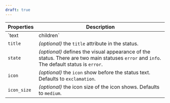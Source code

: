 ```yaml
---
draft: true
---
```


| Properties      | Description                                                                                                                              |
| --------------- | ---------------------------------------------------------------------------------------------------------------------------------------- |
| `text|children` | _(optional)_ the `text` appears as the status message. Beside plain text, You can send in a React component as well.                     |
| `title`         | _(optional)_ the `title` attribute in the status.                                                                                        |
| `state`         | _(optional)_ defines the visual appearance of the status. There are two main statuses `error` and `info`. The default status is `error`. |
| `icon`          | _(optional)_ the `icon` show before the status text. Defaults to `exclamation`.                                                          |
| `icon_size`     | _(optional)_ the icon size of the icon shows. Defaults to `medium`.                                                                      |
